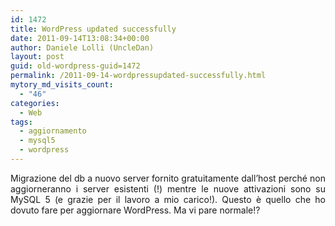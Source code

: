 ```yaml
---
id: 1472
title: WordPress updated successfully
date: 2011-09-14T13:08:34+00:00
author: Daniele Lolli (UncleDan)
layout: post
guid: old-wordpress-guid=1472
permalink: /2011-09-14-wordpressupdated-successfully.html
mytory_md_visits_count:
  - "46"
categories:
  - Web
tags:
  - aggiornamento
  - mysql5
  - wordpress
---
```

<p style="text-align: justify;">
  Migrazione del db a nuovo server fornito gratuitamente dall&#8217;host perché non aggiorneranno i server esistenti (!) mentre le nuove attivazioni sono su MySQL 5 (e grazie per il lavoro a mio carico!). Questo è quello che ho dovuto fare per aggiornare WordPress. Ma vi pare normale!?
</p>